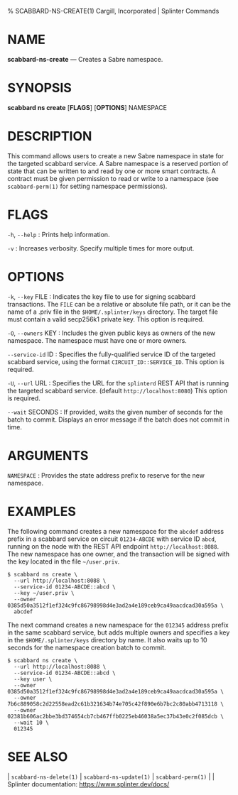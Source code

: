 % SCABBARD-NS-CREATE(1) Cargill, Incorporated | Splinter Commands
<!--
  Copyright 2018-2020 Cargill Incorporated

  Licensed under the Apache License, Version 2.0 (the "License");
  you may not use this file except in compliance with the License.
  You may obtain a copy of the License at

      http://www.apache.org/licenses/LICENSE-2.0

  Unless required by applicable law or agreed to in writing, software
  distributed under the License is distributed on an "AS IS" BASIS,
  WITHOUT WARRANTIES OR CONDITIONS OF ANY KIND, either express or implied.
  See the License for the specific language governing permissions and
  limitations under the License.
-->

NAME
====

**scabbard-ns-create** — Creates a Sabre namespace.

SYNOPSIS
========

**scabbard ns create** \[**FLAGS**\] \[**OPTIONS**\] NAMESPACE

DESCRIPTION
===========
This command allows users to create a new Sabre namespace in state for the
targeted scabbard service. A Sabre namespace is a reserved portion of state that
can be written to and read by one or more smart contracts. A contract must be
given permission to read or write to a namespace (see `scabbard-perm(1)` for
setting namespace permissions).

FLAGS
=====
`-h`, `--help`
: Prints help information.

`-v`
: Increases verbosity. Specify multiple times for more output.

OPTIONS
=======
`-k`, `--key` FILE
: Indicates the key file to use for signing scabbard transactions. The `FILE`
  can be a relative or absolute file path, or it can be the name of a .priv file
  in the `$HOME/.splinter/keys` directory. The target file must contain a valid
  secp256k1 private key. This option is required.

`-O`, `--owners` KEY
: Includes the given public keys as owners of the new namespace. The namespace
  must have one or more owners.

`--service-id` ID
: Specifies the fully-qualified service ID of the targeted scabbard service,
  using the format `CIRCUIT_ID::SERVICE_ID`. This option is required.

`-U`, `--url` URL
: Specifies the URL for the `splinterd` REST API that is running the targeted
  scabbard service. (default `http://localhost:8080`) This option is required.

`--wait` SECONDS
: If provided, waits the given number of seconds for the batch to commit.
  Displays an error message if the batch does not commit in time.

ARGUMENTS
=========
`NAMESPACE`
: Provides the state address prefix to reserve for the new namespace.

EXAMPLES
========
The following command creates a new namespace for the `abcdef` address prefix in
a scabbard service on circuit `01234-ABCDE` with service ID `abcd`, running on
the node with the REST API endpoint `http://localhost:8088`. The new namespace
has one owner, and the transaction will be signed with the key located in the
file `~/user.priv`.

```
$ scabbard ns create \
  --url http://localhost:8088 \
  --service-id 01234-ABCDE::abcd \
  --key ~/user.priv \
  --owner 0385d50a3512f1ef324c9fc86798998d4e3ad2a4e189ceb9ca49aacdcad30a595a \
  abcdef
```

The next command creates a new namespace for the `012345` address prefix in the
same scabbard service, but adds multiple owners and specifies a key in the
`$HOME/.splinter/keys` directory by name. It also waits up to 10 seconds for the
namespace creation batch to commit.

```
$ scabbard ns create \
  --url http://localhost:8088 \
  --service-id 01234-ABCDE::abcd \
  --key user \
  --owner 0385d50a3512f1ef324c9fc86798998d4e3ad2a4e189ceb9ca49aacdcad30a595a \
  --owner 7b6c889058c2d22558ead2c61b321634b74e705c42f890e6b7bc2c80abb4713118 \
  --owner 02381b606ac2bbe3bd374654cb7cb467ffb0225eb46038a5ec37b43e0c2f085dcb \
  --wait 10 \
  012345
```

SEE ALSO
========
| `scabbard-ns-delete(1)`
| `scabbard-ns-update(1)`
| `scabbard-perm(1)`
|
| Splinter documentation: https://www.splinter.dev/docs/
